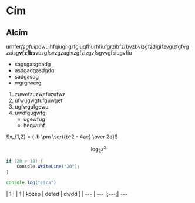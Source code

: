 # Cím

## Alcím

urhfer*fegfui*pqwuihfqiugrigrfgiuqfhurhfiufgrzibfzrbvzbvizgfzdigifzvgizfgfvgzaisg**vfzfbs**vuzgfsvzgzagivzgfzizgvfsgvvgfsiugvfiu
- sagsgasgdadg
- asdgadgasdgdg
- sadgasdg
- wgrgrwerg

1. zuwefzuzwefuzufwz
1. ufwugwgfufguwgef
1. ugfwgufgewu
1. uwdfgugwfg
    - ugewfug
    - heqwuhf

$x_{1,2} = {-b \pm \sqrt{b^2 - 4ac} \over 2a}$

$$
\log_2x^2
$$

```c#
if (20 > 18) {
    Console.WriteLine("20");
}

```

```javascript
console.log("cica")
```

| 1 | | 1 | közép | defed | dwdd |
| --- | --- |;---;| ---
